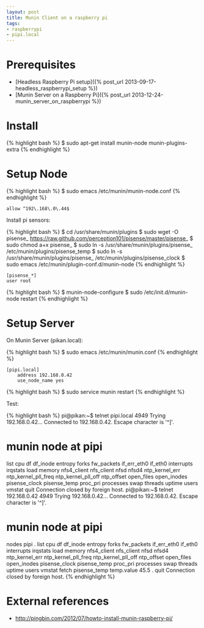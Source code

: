 ```yaml
---
layout: post
title: Munin Client on a raspberry pi
tags:
- raspberrypi
- pipi.local
---
```


Prerequisites
=============

- [Headless Raspberry Pi setup]({% post_url 2013-09-17-headless_raspberrypi_setup %})
- [Munin Server on a Raspberry Pi]({% post_url 2013-12-24-munin_server_on_raspberrypi %})


Install
=======

{% highlight bash %}
$ sudo apt-get install munin-node munin-plugins-extra
{% endhighlight %}


Setup Node
==========

{% highlight bash %}
$ sudo emacs /etc/munin/munin-node.conf
{% endhighlight %}

```
allow ^192\.168\.0\.44$
```

Install pi sensors:

{% highlight bash %}
$ cd /usr/share/munin/plugins
$ sudo wget -O pisense_ https://raw.github.com/perception101/pisense/master/pisense_
$ sudo chmod a+x pisense_
$ sudo ln -s /usr/share/munin/plugins/pisense_ /etc/munin/plugins/pisense_temp
$ sudo ln -s /usr/share/munin/plugins/pisense_ /etc/munin/plugins/pisense_clock
$ sudo emacs /etc/munin/plugin-conf.d/munin-node
{% endhighlight %}

```
[pisense_*]
user root
```

{% highlight bash %}
$ munin-node-configure
$ sudo /etc/init.d/munin-node restart
{% endhighlight %}

Setup Server
============

On Munin Server (pikan.local):

{% highlight bash %}
$ sudo emacs /etc/munin/munin.conf
{% endhighlight %}

```
[pipi.local]
    address 192.168.0.42
    use_node_name yes
```

{% highlight bash %}
$ sudo service munin restart
{% endhighlight %}

Test:

{% highlight bash %}
pi@pikan:~$ telnet pipi.local 4949
Trying 192.168.0.42...
Connected to 192.168.0.42.
Escape character is '^]'.
# munin node at pipi
list
cpu df df_inode entropy forks fw_packets if_err_eth0 if_eth0 interrupts irqstats load memory nfs4_client nfs_client nfsd nfsd4 ntp_kernel_err ntp_kernel_pll_freq ntp_kernel_pll_off ntp_offset open_files open_inodes pisense_clock pisense_temp proc_pri processes swap threads uptime users vmstat
quit
Connection closed by foreign host.
pi@pikan:~$ telnet 192.168.0.42 4949
Trying 192.168.0.42...
Connected to 192.168.0.42.
Escape character is '^]'.
# munin node at pipi
nodes
pipi
.
list
cpu df df_inode entropy forks fw_packets if_err_eth0 if_eth0 interrupts irqstats load memory nfs4_client nfs_client nfsd nfsd4 ntp_kernel_err ntp_kernel_pll_freq ntp_kernel_pll_off ntp_offset open_files open_inodes pisense_clock pisense_temp proc_pri processes swap threads uptime users vmstat
fetch pisense_temp
temp.value 45.5
.
quit
Connection closed by foreign host.
{% endhighlight %}


External references
===================

- <http://pingbin.com/2012/07/howto-install-munin-raspberry-pi/>
